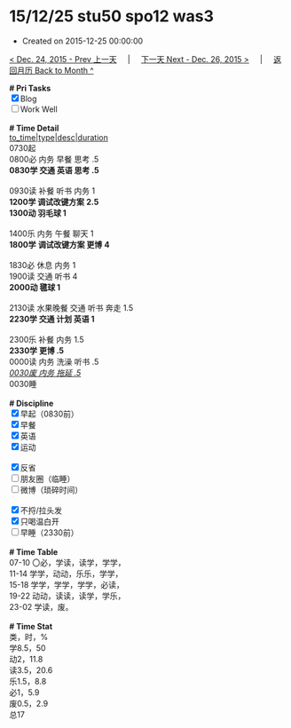 # 15/12/25 stu50 spo12 was3

- Created on 2015-12-25 00:00:00

[< Dec. 24, 2015 - Prev 上一天](/lifelogs/2015/12/d24.md) &nbsp; &nbsp; | &nbsp; &nbsp; [下一天 Next - Dec. 26, 2015 >](/lifelogs/2015/12/d26.md) &nbsp; &nbsp; |  &nbsp; &nbsp; [返回月历 Back to Month ^](/lifelogs/2015/12/index.md)
<br/><div><b># Pri Tasks</b></div><div><input checked="true" type="checkbox"/>Blog</div><div><input type="checkbox"/>Work Well</div><div><br/></div><div><b># Time Detail</b></div><div><u>to_time|type|desc|duration</u></div><div>0730起</div><div>0800必 内务 早餐 思考 .5</div><div><b>0830学 交通 英语 思考 .5</b></div><div><br/></div><div>0930读 补餐 听书 内务 1</div><div><b>1200学 </b><b>调试改键方案</b> <b>2.5</b></div><div><b>1300动 羽毛球 1</b></div><div><br/></div><div>1400乐 内务 午餐 聊天 1</div><div><b>1800学</b> <b>调试改键方案 更博</b> <b>4</b></div><div><br/></div><div>1830必 休息 内务 1</div><div>1900读 交通 听书 4</div><div><b>2000动 毽球 1</b></div><div><br/></div><div>2130读 水果晚餐 交通 听书 奔走 1.5</div><div><b>2230学 交通 计划 英语 1</b></div><div><br/></div><div>2300乐 补餐 内务 1.5</div><div><b>2330学 更博 .5</b></div><div>0000读 内务 洗澡 听书 .5</div><div><i><u>0030废 内务 拖延 .5</u></i></div><div>0030睡</div><div><br/></div><div><b># Discipline</b></div><div><input checked="true" type="checkbox"/>早起（0830前）</div><div><input checked="true" type="checkbox"/>早餐</div><div><input checked="true" type="checkbox"/>英语</div><div><input checked="true" type="checkbox"/>运动</div><div><br/></div><div><input checked="true" type="checkbox"/>反省</div><div><input type="checkbox"/>朋友圈（临睡）</div><div><input type="checkbox"/>微博（琐碎时间）</div><div><br/></div><div><input checked="true" type="checkbox"/>不捋/拉头发</div><div><input checked="true" type="checkbox"/>只喝温白开</div><div><input type="checkbox"/>早睡（2330前）</div><div><br/></div><div><b># Time Table</b></div><div>07-10 〇必，学读，读学，学学，</div><div>11-14 学学，动动，乐乐，学学，</div><div>15-18 学学，学学，学学，必读，</div><div>19-22 动动，读读，读学，学乐，</div><div>23-02 学读，废。</div><div><br/></div><div><b># Time Stat</b></div><div>类，时，%</div><div>学8.5，50</div><div>动2，11.8</div><div>读3.5，20.6</div><div>乐1.5，8.8</div><div>必1，5.9</div><div>废0.5，2.9</div><div>总17</div>
